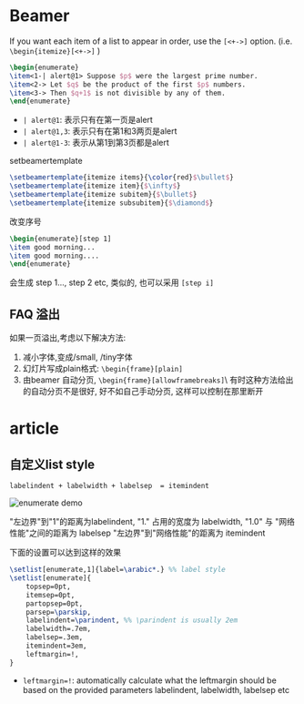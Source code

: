 # Beamer
If you want each item of a list to appear in order, use the `[<+->]` option. (i.e. `\begin{itemize}[<+->]` )
```Latex
\begin{enumerate}
\item<1-| alert@1> Suppose $p$ were the largest prime number.
\item<2-> Let $q$ be the product of the first $p$ numbers.
\item<3-> Then $q+1$ is not divisible by any of them.
\end{enumerate}
```
- `| alert@1`: 表示只有在第一页是alert
- `| alert@1,3`: 表示只有在第1和3两页是alert
- `| alert@1-3`: 表示从第1到第3页都是alert

setbeamertemplate
```Latex
\setbeamertemplate{itemize items}{\color{red}$\bullet$} 
\setbeamertemplate{itemize item}{$\infty$}
\setbeamertemplate{itemize subitem}{$\bullet$}
\setbeamertemplate{itemize subsubitem}{$\diamond$}
```

改变序号

```Latex
\begin{enumerate}[step 1]
\item good morning...
\item good morning....
\end{enumerate}
```
会生成 step 1..., step 2 etc, 类似的, 也可以采用 `[step i]`

## FAQ 溢出
如果一页溢出,考虑以下解决方法:

1. 减小字体,变成/small, /tiny字体 
2. 幻灯片写成plain格式: `\begin{frame}[plain]`
3.  由beamer 自动分页, `\begin{frame}[allowframebreaks]`\\
有时这种方法给出的自动分页不是很好, 好不如自己手动分页, 这样可以控制在那里断开

# article
## 自定义list style
`labelindent + labelwidth + labelsep  = itemindent`

![enumerate demo](http://i.imgbox.com/4YJKY9Gl.png)

"左边界"到"1"的距离为labelindent, "1." 占用的宽度为 labelwidth, "1.0" 与 "网络性能"之间的距离为 labelsep
"左边界"到"网络性能"的距离为 itemindent

下面的设置可以达到这样的效果
```Latex
\setlist[enumerate,1]{label=\arabic*.} %% label style
\setlist[enumerate]{
	topsep=0pt,
	itemsep=0pt,
	partopsep=0pt,
	parsep=\parskip,
	labelindent=\parindent, %% \parindent is usually 2em
	labelwidth=.7em,
	labelsep=.3em,
	itemindent=3em,
	leftmargin=!,
}
```
- `leftmargin=!`: automatically calculate what the leftmargin should be based on the provided parameters labelindent, labelwidth, labelsep etc

